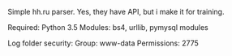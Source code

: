 Simple hh.ru parser.
Yes, they have API, but i make it for training.

Required:
Python 3.5 
Modules: bs4, urllib, pymysql modules

Log folder security:
Group: www-data
Permissions: 2775

